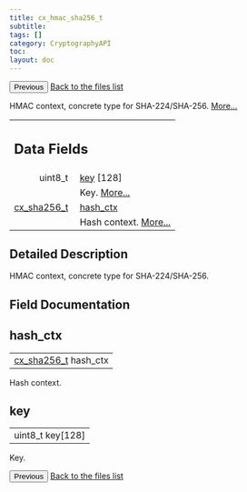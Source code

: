 ```yaml
---
title: cx_hmac_sha256_t
subtitle:
tags: []
category: CryptographyAPI
toc:
layout: doc
---
```


<button class="uk-button uk-button-default uk-button-small uk-margin-medium-top" onclick="history.back()">Previous</button>
<a class="uk-button uk-button-default uk-button-small uk-margin-medium-top crypto-button" href="../../crypto-api/files">Back to the files list</a>


<p>HMAC context, concrete type for SHA-224/SHA-256.  
 <a href="../cx__hmac__sha256__t#details">More...</a></p>
<table class="memberdecls">
<tr class="heading"><td colspan="4"><h2 class="groupheader"><a name="pub-attribs"></a>
Data Fields</h2></td></tr>
<tr class="memitem:a88091e6802236471cb8e165d359d63ce"><td class="memItemLeft" align="right" valign="top">uint8_t&#160;</td><td colspan="3" class="memItemRight" valign="bottom"><a class="el" href="../cx__hmac__sha256__t#a88091e6802236471cb8e165d359d63ce">key</a> [128]</td></tr>
<tr class="memdesc:a88091e6802236471cb8e165d359d63ce"><td class="mdescLeft">&#160;</td><td colspan="3" class="mdescRight">Key.  <a href="#a88091e6802236471cb8e165d359d63ce">More...</a><br /></td></tr>
<tr class="memitem:a3fb60def435708debaa6ee3014de1d3d"><td class="memItemLeft" align="right" valign="top"><a class="el" href="../lcx__sha256_8h#ac46cc2c6a6a5a142363e7a3dfaa17d87">cx_sha256_t</a>&#160;</td><td colspan="3" class="memItemRight" valign="bottom"><a class="el" href="../cx__hmac__sha256__t#a3fb60def435708debaa6ee3014de1d3d">hash_ctx</a></td></tr>
<tr class="memdesc:a3fb60def435708debaa6ee3014de1d3d"><td class="mdescLeft">&#160;</td><td colspan="3" class="mdescRight">Hash context.  <a href="#a3fb60def435708debaa6ee3014de1d3d">More...</a><br /></td></tr>
</table>
<a name="details" id="details"></a>

## Detailed Description

<div class="textblock"><p>HMAC context, concrete type for SHA-224/SHA-256. </p>
</div><h2 class="groupheader">Field Documentation</h2>
<a id="a3fb60def435708debaa6ee3014de1d3d"></a>
<h2 class="memtitle">hash_ctx</h2>

<div class="memitem">
<div class="memproto">
      <table class="memname">
        <tr>
          <td class="memname"><a class="el" href="../lcx__sha256_8h#ac46cc2c6a6a5a142363e7a3dfaa17d87">cx_sha256_t</a> hash_ctx</td>
        </tr>
      </table>
</div><div class="memdoc">

<p>Hash context. </p>

</div>
</div>
<a id="a88091e6802236471cb8e165d359d63ce"></a>
<h2 class="memtitle">key</h2>

<div class="memitem">
<div class="memproto">
      <table class="memname">
        <tr>
          <td class="memname">uint8_t key[128]</td>
        </tr>
      </table>
</div><div class="memdoc">

<p>Key. </p>

</div>
</div>
<button class="uk-button uk-button-default uk-button-small uk-margin-medium-top" onclick="history.back()">Previous</button>
<a class="uk-button uk-button-default uk-button-small uk-margin-medium-top crypto-button" href="../../crypto-api/files">Back to the files list</a>
